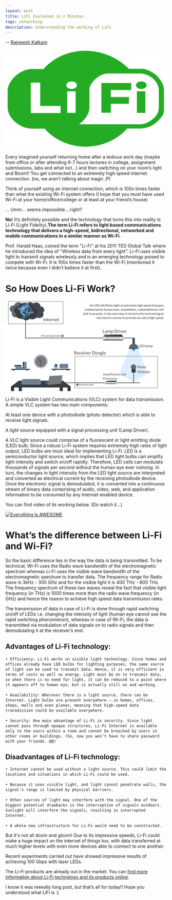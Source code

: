 ```yaml
---
layout: post
title: LiFi Explained in 2 Minutes
tags: networking
description: Understanding the working of LiFi
---
```


-- [Rajneesh Katkam](https://www.linkedin.com/in/rajneesh-katkam-460204115/)

![](/assets/posts/LiFi-Explained-in-2-Minutes/Lifi-image.jpg)


Every imagined yourself returning home after a tedious work day (maybe from office or after attending 6-7 hours lectures in college, assignment submissions, labs and what not…) and then switching on your room’s light and Boom!! You get connected to an extremely high speed internet connection. (no, we aren’t talking about magic ;P)

Think of yourself using an internet connection, which is 100x times faster than what the existing Wi-Fi system offers (I hope that you must have used Wi-Fi at your home/office/college or at least at your friend’s house) 


... Umm… seems impossible....right? 


**No**! It’s definitely possible and the technology that turns this into reality is Li-Fi (Light Fidelity).**The term Li-Fi refers to light based communications technology that delivers a high-speed, bidirectional, networked and mobile communications in a similar manner as Wi-Fi**.


Prof. Harald Haas, coined the term "Li-Fi" at his 2011 TED Global Talk where he introduced the idea of "Wireless data from every light". Li-Fi uses visible light to transmit signals wirelessly and is an emerging technology poised to compete with Wi-Fi. It is 100x times faster than the Wi-Fi (mentioned it twice because even I didn’t believe it at first). 


# So How Does Li-Fi Work? 

![](/assets/posts/LiFi-Explained-in-2-Minutes/how-lifi-works-1024x576.png)

Li-Fi is a Visible Light Communications (VLC) system for data transmission. A simple VLC system has two main components: 

At least one device with a photodiode (photo detector) which is able to receive light signals.

A light source equipped with a signal processing unit (Lamp Driver).

A VLC light source could comprise of a fluorescent or light emitting diode (LED) bulb. Since a robust Li-Fi system requires extremely high rates of light output, LED bulbs are most ideal for implementing Li-Fi. LED is a semiconductor light source, which implies that LED light bulbs can amplify light intensity and switch on/off rapidly. Therefore, LED cells can modulate thousands of signals per second without the human eye ever noticing. In turn, the changes in light intensity from the LED light source are interpreted and converted as electrical current by the receiving photodiode device. Once the electronic signal is demodulated, it is converted into a continuous stream of binary data comprising of audio, video, web, and application information to be consumed by any Internet-enabled device.

You can find video of its working  below. (Do watch it…)

[![Everything Is AWESOME](https://yt-embed.herokuapp.com/embed?v=25_dIc_4JG0)](https://www.youtube.com/watch?v=25_dIc_4JG0 "Everything Is AWESOME")


# What’s the difference between Li-Fi and Wi-Fi?

So the basic difference lies in the way the data is being transmitted. To be technical, Wi-Fi uses the Radio wave bandwidth of the electromagnetic spectrum whereas Li-Fi uses the visible wave bandwidth of the electromagnetic spectrum to transfer data. The frequency range for Radio wave is 3kHz - 300 GHz and for the visible light it is 400 THz - 800 THz. The frequency spectrum of these two waves reveal the fact that visible light frequency (in THz) is 1000 times more than the radio wave frequency (in GHz) and hence the reason to achieve high speed data transmission rates.

The transmission of data in case of Li-Fi is done through rapid switching on/off of LEDs i.e. changing the intensity of light (human eye cannot see the rapid switching phenomenon), whereas in case of Wi-Fi, the data is transmitted via modulation of data signals on to radio signals and then demodulating it at the receiver’s end.


## Advantages of Li-Fi technology:

    • Efficiency: Li-Fi works on visible light technology. Since homes and offices already have LED bulbs for lighting purposes, the same source of light can be used to transmit data. Hence, it is very efficient in terms of costs as well as energy. Light must be on to transmit data, so when there is no need for light, it can be reduced to a point where it appears off to human eye, but is actually still on and working.

    • Availability: Wherever there is a light source, there can be Internet. Light bulbs are present everywhere – in homes, offices, shops, malls and even planes, meaning that high-speed data transmission could be available everywhere.

    • Security: One main advantage of Li-Fi is security. Since light cannot pass through opaque structures, Li-Fi Internet is available only to the users within a room and cannot be breached by users in other rooms or buildings. (So, now you won’t have to share password with your friends. @@)


## Disadvantages of Li-Fi technology:

    • Internet cannot be used without a light source. This could limit the locations and situations in which Li-Fi could be used.

    • Because it uses visible light, and light cannot penetrate walls, the signal's range is limited by physical barriers.

    • Other sources of light may interfere with the signal. One of the biggest potential drawbacks is the interception of signals outdoors. Sunlight will interfere the signals, resulting in interrupted Internet.

    • A whole new infrastructure for Li-Fi would need to be constructed.


But it's not all doom and gloom! Due to its impressive speeds, Li-Fi could make a huge impact on the internet of things too, with data transferred at much higher levels with even more devices able to connect to one another.

Recent experiments carried out have showed impressive results of achieving 100 Gbps with laser LEDs. 

The Li-Fi products are already out in the market. You can [find more information about Li-Fi technology and its products online](https://purelifi.com/).

I know it was reeeally long post, but that’s all for today!! Hope you understood what LiFi is :)


